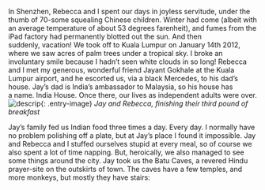 In Shenzhen, Rebecca and I spent our days in joyless servitude, under the thumb of 70-some squealing Chinese children. Winter had come (albeit with an average temperature of about 53 degrees farenheit), and fumes from the iPad factory had permanently blotted out the sun.
And then suddenly, vacation! We took off to Kuala Lumpur on January 14th 2012, where we saw acres of palm trees under a tropical sky.
I broke an involuntary smile because I hadn’t seen white clouds in so long!
Rebecca and I met my generous, wonderful friend Jayant Gokhale at the Kuala Lumpur airport, and he escorted us, via a black Mercedes, to his dad’s house. Jay’s dad is India’s ambassador to Malaysia, so his house has a name. India House.
Once there, our lives as independent adults were over.
![descrip](/assets/images/travel-pics/Malaysia/Malaysia-pic1.jpg){: .entry-image}
_Jay and Rebecca, finishing their third pound of breakfast_

Jay’s family fed us Indian food three times a day. Every day. I normally have no problem polishing off a plate, but at Jay’s place I found it impossible. Jay and Rebecca and I stuffed ourselves stupid at every meal, so of course we also spent a lot of time napping.
But, heroically, we also managed to see some things around the city. Jay took us the Batu Caves, a revered Hindu prayer-site on the outskirts of town. The caves have a few temples, and more monkeys, but mostly they have stairs:
